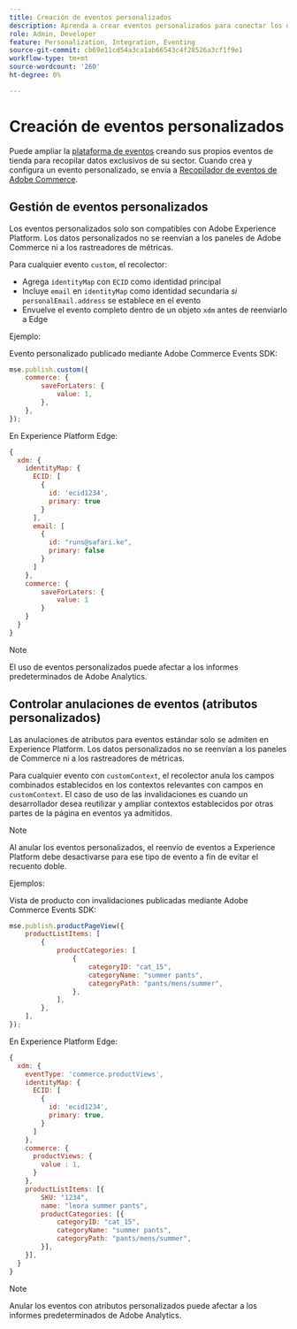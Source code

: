 ```yaml
---
title: Creación de eventos personalizados
description: Aprenda a crear eventos personalizados para conectar los datos de Adobe Commerce a otros productos DX de Adobe.
role: Admin, Developer
feature: Personalization, Integration, Eventing
source-git-commit: cb69e11cd54a3ca1ab66543c4f28526a3cf1f9e1
workflow-type: tm+mt
source-wordcount: '260'
ht-degree: 0%

---
```


# Creación de eventos personalizados

Puede ampliar la [plataforma de eventos](events.md) creando sus propios eventos de tienda para recopilar datos exclusivos de su sector. Cuando crea y configura un evento personalizado, se envía a [Recopilador de eventos de Adobe Commerce](https://github.com/adobe/commerce-events/tree/main/packages/storefront-events-collector).

## Gestión de eventos personalizados

Los eventos personalizados solo son compatibles con Adobe Experience Platform. Los datos personalizados no se reenvían a los paneles de Adobe Commerce ni a los rastreadores de métricas.

Para cualquier evento `custom`, el recolector:

- Agrega `identityMap` con `ECID` como identidad principal
- Incluye `email` en `identityMap` como identidad secundaria _si_ `personalEmail.address` se establece en el evento
- Envuelve el evento completo dentro de un objeto `xdm` antes de reenviarlo a Edge

Ejemplo:

Evento personalizado publicado mediante Adobe Commerce Events SDK:

```javascript
mse.publish.custom({
    commerce: {
        saveForLaters: {
            value: 1,
        },
    },
});
```

En Experience Platform Edge:

```javascript
{
  xdm: {
    identityMap: {
      ECID: [
        {
          id: 'ecid1234',
          primary: true
        }
      ],
      email: [
        {
          id: "runs@safari.ke",
          primary: false
        }
      ]
    },
    commerce: {
        saveForLaters: {
            value: 1
        }
    }
  }
}
```

>[!NOTE]
>
> El uso de eventos personalizados puede afectar a los informes predeterminados de Adobe Analytics.

## Controlar anulaciones de eventos (atributos personalizados)

Las anulaciones de atributos para eventos estándar solo se admiten en Experience Platform. Los datos personalizados no se reenvían a los paneles de Commerce ni a los rastreadores de métricas.

Para cualquier evento con `customContext`, el recolector anula los campos combinados establecidos en los contextos relevantes con campos en `customContext`. El caso de uso de las invalidaciones es cuando un desarrollador desea reutilizar y ampliar contextos establecidos por otras partes de la página en eventos ya admitidos.

>[!NOTE]
>
>Al anular los eventos personalizados, el reenvío de eventos a Experience Platform debe desactivarse para ese tipo de evento a fin de evitar el recuento doble.

Ejemplos:

Vista de producto con invalidaciones publicadas mediante Adobe Commerce Events SDK:

```javascript
mse.publish.productPageView({
    productListItems: [
        {
            productCategories: [
                {
                    categoryID: "cat_15",
                    categoryName: "summer pants",
                    categoryPath: "pants/mens/summer",
                },
            ],
        },
    ],
});
```

En Experience Platform Edge:

```javascript
{
  xdm: {
    eventType: 'commerce.productViews',
    identityMap: {
      ECID: [
        {
          id: 'ecid1234',
          primary: true,
        }
      ]
    },
    commerce: {
      productViews: {
        value : 1,
      }
    },
    productListItems: [{
        SKU: "1234",
        name: "leora summer pants",
        productCategories: [{
            categoryID: "cat_15",
            categoryName: "summer pants",
            categoryPath: "pants/mens/summer",
        }],
    }],
  }
}
```

>[!NOTE]
>
> Anular los eventos con atributos personalizados puede afectar a los informes predeterminados de Adobe Analytics.
